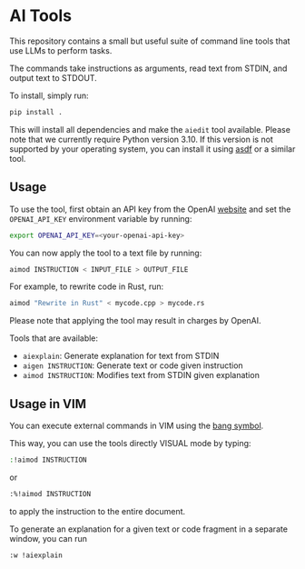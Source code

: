 # AI Tools

This repository contains a small but useful suite of command line tools that use LLMs to perform tasks.

The commands take instructions as arguments, read text from STDIN, and output text to STDOUT.

To install, simply run:
```bash
pip install .
```

This will install all dependencies and make the `aiedit` tool available. Please note that we currently require Python version 3.10. If this version is not supported by your operating system, you can install it using [asdf](https://asdf-vm.com/) or a similar tool.

## Usage
To use the tool, first obtain an API key from the OpenAI [website](https://platform.openai.com/) and set the `OPENAI_API_KEY` environment variable by running:
```bash
export OPENAI_API_KEY=<your-openai-api-key>
```

You can now apply the tool to a text file by running:
```bash
aimod INSTRUCTION < INPUT_FILE > OUTPUT_FILE
```

For example, to rewrite code in Rust, run:
```bash
aimod "Rewrite in Rust" < mycode.cpp > mycode.rs
```

Please note that applying the tool may result in charges by OpenAI.

Tools that are available:

* `aiexplain`: Generate explanation for text from STDIN 
* `aigen INSTRUCTION`: Generate text or code given instruction
* `aimod INSTRUCTION`: Modifies text from STDIN given explanation

## Usage in VIM
You can execute external commands in VIM using the [bang symbol](https://vimways.org/2019/vim-and-the-shell/).

This way, you can use the tools directly VISUAL mode by typing:
```bash
:!aimod INSTRUCTION
```
or
```bash
:%!aimod INSTRUCTION
```
to apply the instruction to the entire document.

To generate an explanation for a given text or code fragment in a separate window, you can run
```bash
:w !aiexplain
```

